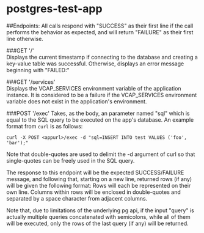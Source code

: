 # postgres-test-app

##Endpoints:
All calls respond with "SUCCESS" as their first line if the call performs the behavior as expected, and will return "FAILURE" as their first line otherwise.

###GET '/'  
Displays the current timestamp if connecting to the database and creating a key-value table was successful. Otherwise, displays an error message beginning with "FAILED:"

###GET '/services'  
Displays the VCAP\_SERVICES environment variable of the
application instance. It is considered to be a failure if the
VCAP\_SERVICES environment variable does not exist in the
application's environment.

###POST '/exec'
Takes, as the body, an parameter named "sql" which is equal to the SQL query to be executed on the app's database. An example format from `curl` is as follows:

	curl -X POST <appurl>/exec -d "sql=INSERT INTO test VALUES ('foo', 'bar');"
Note that double-quotes are used to delimit the -d argument of curl so that single-quotes can be freely used in the SQL query.

The response to this endpoint will be the expected SUCCESS/FAILURE message, and following that, starting on a new line, returned rows (if any) will be given the following format:
Rows will each be represented on their own line. Columns within rows will be enclosed in double-quotes and separated by a space character from adjacent columns.

Note that, due to limitations of the underlying pg api, if the input "query" is actually multiple queries concatenated with semicolons, while all of them will be executed, only the rows of the last query (if any) will be returned.
